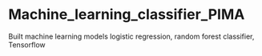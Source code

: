 # Machine_learning_classifier_PIMA
Built machine learning models logistic regression, random forest classifier, Tensorflow 
